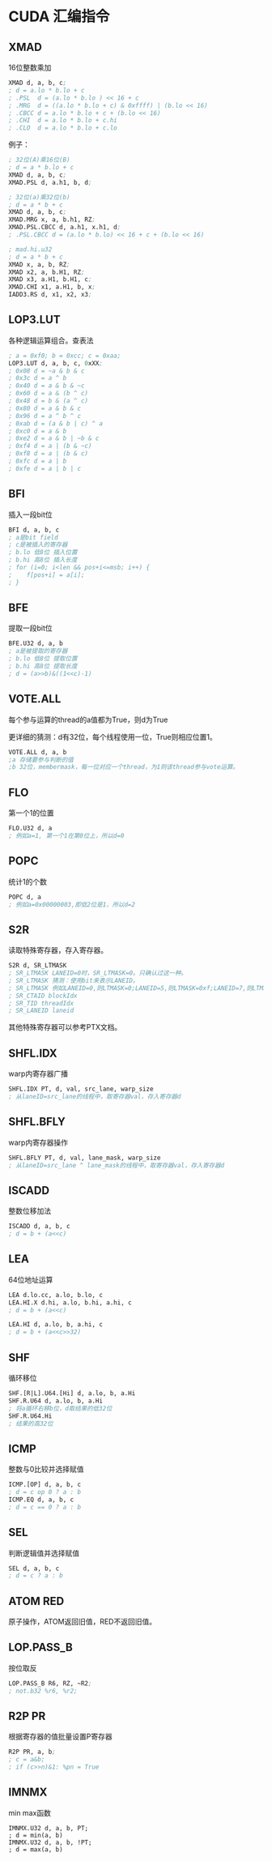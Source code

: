 # CUDA 汇编指令

## XMAD

16位整数乘加

```lisp
XMAD d, a, b, c;
; d = a.lo * b.lo + c
; .PSL  d = (a.lo * b.lo ) << 16 + c
; .MRG  d = ((a.lo * b.lo + c) & 0xffff) | (b.lo << 16)
; .CBCC d = a.lo * b.lo + c + (b.lo << 16)
; .CHI  d = a.lo * b.lo + c.hi
; .CLO  d = a.lo * b.lo + c.lo
```

例子：

```lisp
; 32位(A)乘16位(B)
; d = a * b.lo + c
XMAD d, a, b, c;
XMAD.PSL d, a.h1, b, d;
```

```lisp
; 32位(a)乘32位(b)
; d = a * b + c
XMAD d, a, b, c;
XMAD.MRG x, a, b.h1, RZ;
XMAD.PSL.CBCC d, a.h1, x.h1, d;
; .PSL.CBCC d = (a.lo * b.lo) << 16 + c + (b.lo << 16)
```

```lisp
; mad.hi.u32
; d = a * b + c
XMAD x, a, b, RZ;
XMAD x2, a, b.H1, RZ;
XMAD x3, a.H1, b.H1, c;
XMAD.CHI x1, a.H1, b, x;
IADD3.RS d, x1, x2, x3;
```

## LOP3.LUT

各种逻辑运算组合。查表法

```lisp
; a = 0xf0; b = 0xcc; c = 0xaa;
LOP3.LUT d, a, b, c, 0xXX;
; 0x08 d = ~a & b & c
; 0x3c d = a ^ b
; 0x40 d = a & b & ~c
; 0x60 d = a & (b ^ c)
; 0x48 d = b & (a ^ c)
; 0x80 d = a & b & c
; 0x96 d = a ^ b ^ c
; 0xab d = (a & b | c) ^ a
; 0xc0 d = a & b
; 0xe2 d = a & b | ~b & c
; 0xf4 d = a | (b & ~c)
; 0xf8 d = a | (b & c)
; 0xfc d = a | b
; 0xfe d = a | b | c
```

## BFI

插入一段bit位

```lisp
BFI d, a, b, c
; a是bit field
; c是被插入的寄存器
; b.lo 低8位 插入位置
; b.hi 高8位 插入长度
; for (i=0; i<len && pos+i<=msb; i++) {
;    f[pos+i] = a[i];
; }
```

## BFE

提取一段bit位

```lisp
BFE.U32 d, a, b
; a是被提取的寄存器
; b.lo 低8位 提取位置
; b.hi 高8位 提取长度
; d = (a>>b)&((1<<c)-1)
```

## VOTE.ALL

每个参与运算的thread的a值都为True，则d为True

更详细的猜测：d有32位，每个线程使用一位，True则相应位置1。

```lisp
VOTE.ALL d, a, b
;a 存储要参与判断的值
;b 32位，membermask，每一位对应一个thread，为1则该thread参与vote运算。
```

## FLO

第一个1的位置

```lisp
FLO.U32 d, a
; 例如a=1, 第一个1在第0位上，所以d=0
```

## POPC

统计1的个数

```lisp
POPC d, a
; 例如a=0x00000003,即低2位是1，所以d=2
```

## S2R

读取特殊寄存器，存入寄存器。

```lisp
S2R d, SR_LTMASK
; SR_LTMASK LANEID=0时，SR_LTMASK=0。只确认过这一种。
; SR_LTMASK 猜测：使用bit来表示LANEID。
; SR_LTMASK 例如LANEID=0,则LTMASK=0;LANEID=5,则LTMASK=0xf;LANEID=7,则LTMASK=0x3f;
; SR_CTAID blockIdx
; SR_TID threadIdx
; SR_LANEID laneid
```

其他特殊寄存器可以参考PTX文档。

## SHFL.IDX

warp内寄存器广播

```lisp
SHFL.IDX PT, d, val, src_lane, warp_size
; 从laneID=src_lane的线程中，取寄存器val，存入寄存器d
```

## SHFL.BFLY

warp内寄存器操作

```lisp
SHFL.BFLY PT, d, val, lane_mask, warp_size
; 从laneID=src_lane ^ lane_mask的线程中，取寄存器val，存入寄存器d
```

## ISCADD

整数位移加法

```lisp
ISCADD d, a, b, c
; d = b + (a<<c) 
```

## LEA

64位地址运算

```lisp
LEA d.lo.cc, a.lo, b.lo, c
LEA.HI.X d.hi, a.lo, b.hi, a.hi, c
; d = b + (a<<c) 

LEA.HI d, a.lo, b, a.hi, c
; d = b + (a<<c>>32)
```

## SHF

循环移位

```lisp
SHF.[R|L].U64.[Hi] d, a.lo, b, a.Hi
SHF.R.U64 d, a.lo, b, a.Hi
; 将a循环右移b位，d取结果的低32位
SHF.R.U64.Hi 
; 结果的高32位
```

## ICMP

整数与0比较并选择赋值

```lisp
ICMP.[OP] d, a, b, c
; d = c op 0 ? a : b
ICMP.EQ d, a, b, c
; d = c == 0 ? a : b
```

## SEL

判断逻辑值并选择赋值

```lisp
SEL d, a, b, c
; d = c ? a : b
```

## ATOM RED

原子操作，ATOM返回旧值，RED不返回旧值。

## LOP.PASS_B

按位取反

```lisp
LOP.PASS_B R6, RZ, ~R2;
; not.b32 %r6, %r2;
```

## R2P PR

根据寄存器的值批量设置P寄存器

```lisp
R2P PR, a, b;
; c = a&b;
; if (c>>n)&1: %pn = True
```

## IMNMX

min max函数

```gas
IMNMX.U32 d, a, b, PT;
; d = min(a, b)
IMNMX.U32 d, a, b, !PT;
; d = max(a, b)
```

